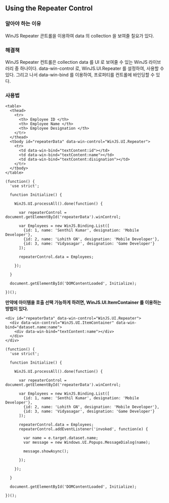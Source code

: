 ## Using the Repeater Control

### 알아야 하는 이유

WinJS Repeater 콘트롤을 이용하여 data 의 collection 을 보여줄 칠요가 있다.

### 해결책

WinJS Repeater 컨트롤은 collection data 를 UI 로 보여줄 수 있는 WinJS 라이브러리 중 하나이다.
data-win-control 로, WinJS.UI.Repeater 를 설정하여, 사용할 수 있다. 그리고 나서 data-win-bind 를 이용하여, 프로퍼티를 컨트롤에 바인딩할 수 있다.

### 사용법

```
<table>
  <thead>
    <tr>
      <th> Employee ID </th>
      <th> Employee Name </th>
      <th> Employee Designation </th>
    </tr>
  </thead>
  <tbody id="repeaterData" data-win-control="WinJS.UI.Repeater">
    <tr>
      <td data-win-bind="textContent:id"></td>
      <td data-win-bind="textContent:name"></td>
      <td data-win-bind="textContent:disignation"></td>
    </tr>
  </tbody>
</table>
```

```
(function() {
  'use strict';
  
  function Initialize() {
  
    WinJS.UI.processAll().done(function() {
    
      var repeaterControl = document.getElementById('repeaterData').winControl;
      
      var Employees = new WinJS.Binding.List([
        {id: 1, name: 'Senthil Kumar', designation: 'Mobile Developer'},
        {id: 2, name: 'Lohith GN', designation: 'Mobile Developer'},
        {id: 3, name: 'Vidyasagar', designation: 'Game Developer'}
      ]);
      
      repeaterControl.data = Employees;
    
    });
  
  }
  
  document.getElementById('DOMContentLoaded', Initialize);

})();
```

**만약에 아이템을 호출 선택 가능하게 하려면, WinJS.UI.ItemContainer 를 이용하는 방법이 있다.**

```
<div id="repeaterData" data-win-control="WinJS.UI.Repeater">
  <div data-win-control="WinJS.UI.ItemContainer" data-win-bind="dataset.name:name">
    <div data-win-bind="textContent:name"></div>
  </div>
</div>
```

```
(function() {
  'use strict';
  
  function Initialize() {
  
    WinJS.UI.processAll().done(function() {
    
      var repeaterControl = document.getElementById('repeaterData').winControl;
      
      var Employees = new WinJS.Binding.List([
        {id: 1, name: 'Senthil Kumar', designation: 'Mobile Developer'},
        {id: 2, name: 'Lohith GN', designation: 'Mobile Developer'},
        {id: 3, name: 'Vidyasagar', designation: 'Game Developer'}
      ]);
      
      repeaterControl.data = Employees;
      repeaterControl.addEventListener('invoked', function(e) {
      
        var name = e.target.dataset.name;
        var message = new Windows.UI.Popups.MessageDialog(name);
        
        message.showAsync();
      
      });
    
    });
  
  }
  
  document.getElementById('DOMContentLoaded', Initialize);

})();
```